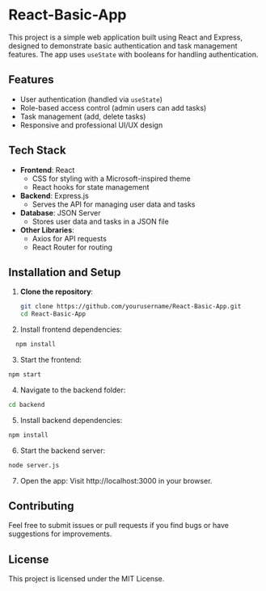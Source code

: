 # React-Basic-App

This project is a simple web application built using React and Express, designed to demonstrate basic authentication and task management features. The app uses `useState` with booleans for handling authentication.

## Features

- User authentication (handled via `useState`)
- Role-based access control (admin users can add tasks)
- Task management (add, delete tasks)
- Responsive and professional UI/UX design

## Tech Stack

- **Frontend**: React
  - CSS for styling with a Microsoft-inspired theme
  - React hooks for state management
- **Backend**: Express.js
  - Serves the API for managing user data and tasks
- **Database**: JSON Server
  - Stores user data and tasks in a JSON file
- **Other Libraries**: 
  - Axios for API requests
  - React Router for routing
## Installation and Setup

1. **Clone the repository**:
   ```bash
   git clone https://github.com/yourusername/React-Basic-App.git
   cd React-Basic-App
   ```
2. Install frontend dependencies:

  ```bash
    npm install
  ```
3. Start the frontend:

  ```bash
  npm start
  ```
4. Navigate to the backend folder:

  ```bash
  cd backend
  ```
5. Install backend dependencies:

  ```bash
  npm install
  ```
6. Start the backend server:

  ```bash
  node server.js
  ```

7. Open the app:
Visit http://localhost:3000 in your browser.

## Contributing

Feel free to submit issues or pull requests if you find bugs or have suggestions for improvements.

## License

This project is licensed under the MIT License.
